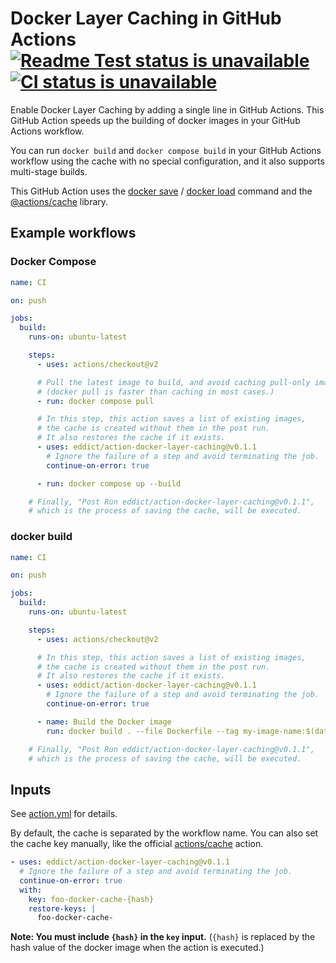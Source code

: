 # Docker Layer Caching in GitHub Actions [![Readme Test status is unavailable](https://github.com/eddict/action-docker-layer-caching/workflows/Readme%20Test/badge.svg)](https://github.com/eddict/action-docker-layer-caching/actions?query=workflow%3A%22Readme+Test%22) [![CI status is unavailable](https://github.com/eddict/action-docker-layer-caching/workflows/CI/badge.svg)](https://github.com/eddict/action-docker-layer-caching/actions?query=workflow%3ACI)

Enable Docker Layer Caching by adding a single line in GitHub Actions.
This GitHub Action speeds up the building of docker images in your GitHub Actions workflow.

You can run `docker build` and `docker compose build` in your GitHub Actions workflow using the cache with no special configuration, and it also supports multi-stage builds.

This GitHub Action uses the [docker save](https://docs.docker.com/engine/reference/commandline/save/) / [docker load](https://docs.docker.com/engine/reference/commandline/load/) command and the [@actions/cache](https://www.npmjs.com/package/@actions/cache) library.

## Example workflows

### Docker Compose

```yaml
name: CI

on: push

jobs:
  build:
    runs-on: ubuntu-latest

    steps:
      - uses: actions/checkout@v2

      # Pull the latest image to build, and avoid caching pull-only images.
      # (docker pull is faster than caching in most cases.)
      - run: docker compose pull

      # In this step, this action saves a list of existing images,
      # the cache is created without them in the post run.
      # It also restores the cache if it exists.
      - uses: eddict/action-docker-layer-caching@v0.1.1
        # Ignore the failure of a step and avoid terminating the job.
        continue-on-error: true

      - run: docker compose up --build

    # Finally, "Post Run eddict/action-docker-layer-caching@v0.1.1",
    # which is the process of saving the cache, will be executed.
```

### docker build

```yaml
name: CI

on: push

jobs:
  build:
    runs-on: ubuntu-latest

    steps:
      - uses: actions/checkout@v2

      # In this step, this action saves a list of existing images,
      # the cache is created without them in the post run.
      # It also restores the cache if it exists.
      - uses: eddict/action-docker-layer-caching@v0.1.1
        # Ignore the failure of a step and avoid terminating the job.
        continue-on-error: true

      - name: Build the Docker image
        run: docker build . --file Dockerfile --tag my-image-name:$(date +%s)

    # Finally, "Post Run eddict/action-docker-layer-caching@v0.1.1",
    # which is the process of saving the cache, will be executed.
```

## Inputs

See [action.yml](./action.yml) for details.

By default, the cache is separated by the workflow name.
You can also set the cache key manually, like the official [actions/cache](https://github.com/actions/cache#usage) action.

```yaml
- uses: eddict/action-docker-layer-caching@v0.1.1
  # Ignore the failure of a step and avoid terminating the job.
  continue-on-error: true
  with:
    key: foo-docker-cache-{hash}
    restore-keys: |
      foo-docker-cache-
```

**Note: You must include `{hash}` in the `key` input.** (`{hash}` is replaced by the hash value of the docker image when the action is executed.)
